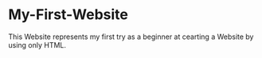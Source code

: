 # My-First-Website
This Website represents my first try as a beginner at cearting  a Website by using only HTML.
